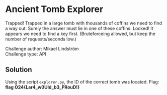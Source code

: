 # Ancient Tomb Explorer 
Trapped! Trapped in a large tomb with thousands of coffins we need to find a way out. Surely the answer must lie in one of these coffins. Locked! It appears we need to find a key first.
(Bruteforceing allowed, but keep the number of requests/seconds low.)

Challenge author: Mikael Lindström  
Challenge type: API

## Solution
Using the script `explorer.py`, the ID of the correct tomb was located. Flag: **flag O24{Lar4_w0Uld_b3_PRouD!}**

